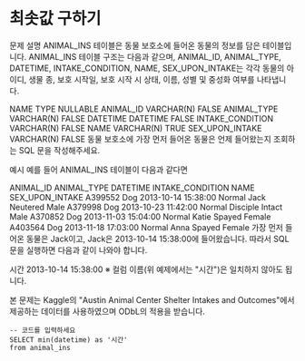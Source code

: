 # 최솟값 구하기
문제 설명
ANIMAL_INS 테이블은 동물 보호소에 들어온 동물의 정보를 담은 테이블입니다. ANIMAL_INS 테이블 구조는 다음과 같으며, ANIMAL_ID, ANIMAL_TYPE, DATETIME, INTAKE_CONDITION, NAME, SEX_UPON_INTAKE는 각각 동물의 아이디, 생물 종, 보호 시작일, 보호 시작 시 상태, 이름, 성별 및 중성화 여부를 나타냅니다.

NAME	TYPE	NULLABLE
ANIMAL_ID	VARCHAR(N)	FALSE
ANIMAL_TYPE	VARCHAR(N)	FALSE
DATETIME	DATETIME	FALSE
INTAKE_CONDITION	VARCHAR(N)	FALSE
NAME	VARCHAR(N)	TRUE
SEX_UPON_INTAKE	VARCHAR(N)	FALSE
동물 보호소에 가장 먼저 들어온 동물은 언제 들어왔는지 조회하는 SQL 문을 작성해주세요.

예시
예를 들어 ANIMAL_INS 테이블이 다음과 같다면

ANIMAL_ID	ANIMAL_TYPE	DATETIME	INTAKE_CONDITION	NAME	SEX_UPON_INTAKE
A399552	Dog	2013-10-14 15:38:00	Normal	Jack	Neutered Male
A379998	Dog	2013-10-23 11:42:00	Normal	Disciple	Intact Male
A370852	Dog	2013-11-03 15:04:00	Normal	Katie	Spayed Female
A403564	Dog	2013-11-18 17:03:00	Normal	Anna	Spayed Female
가장 먼저 들어온 동물은 Jack이고, Jack은 2013-10-14 15:38:00에 들어왔습니다. 따라서 SQL문을 실행하면 다음과 같이 나와야 합니다.

시간
2013-10-14 15:38:00
※ 컬럼 이름(위 예제에서는 "시간")은 일치하지 않아도 됩니다.

본 문제는 Kaggle의 "Austin Animal Center Shelter Intakes and Outcomes"에서 제공하는 데이터를 사용하였으며 ODbL의 적용을 받습니다.

```mysql
-- 코드를 입력하세요
SELECT min(datetime) as '시간'
from animal_ins
```
